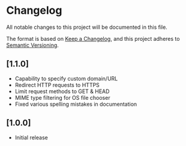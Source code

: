 <!--
Copyright Amazon.com, Inc. or its affiliates. All Rights Reserved.
SPDX-License-Identifier: MIT-0
-->

# Changelog
All notable changes to this project will be documented in this file.

The format is based on [Keep a Changelog](https://keepachangelog.com/en/1.0.0/),
and this project adheres to [Semantic Versioning](https://semver.org/spec/v2.0.0.html).

## [1.1.0]
- Capability to specify custom domain/URL
- Redirect HTTP requests to HTTPS
- Limit request methods to GET & HEAD
- MIME type filtering for OS file chooser
- Fixed various spelling mistakes in documentation

## [1.0.0]
- Initial release